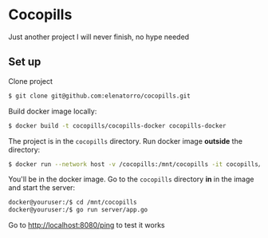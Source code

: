 # Cocopills

Just another project I will never finish, no hype needed

## Set up

Clone project

```sh
$ git clone git@github.com:elenatorro/cocopills.git
```

Build docker image locally:

```sh
$ docker build -t cocopills/cocopills-docker cocopills-docker
```

The project is in the `cocopills` directory. Run docker image **outside** the directory:

```sh
$ docker run --network host -v /cocopills:/mnt/cocopills -it cocopills/cocopills-docker
```

You'll be in the docker image. Go to the `cocopills` directory **in** in the image and start the server:

```sh
docker@youruser:/$ cd /mnt/cocopills
docker@youruser:/$ go run server/app.go
```

Go to [http://localhost:8080/ping](http://localhost:8080/ping) to test it works
